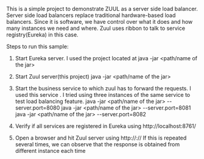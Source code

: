 This is a simple project to demonstrate ZUUL as a server side load balancer. 
Server side load balancers replace traditional hardware-based load balancers. 
Since it is software, we have control over what it does and how many instances we need and where.
Zuul uses ribbon to talk to service registry(Eureka) in this case.

Steps to run this sample:
1. Start Eureka server. I used the project located at <link to Eureka server project>
java -jar <path/name of the jar>

2. Start Zuul server(this project)
java -jar <path/name of the jar>

3. Start the business service to which zuul has to forward the requests. 
I used this service <link to Eureka server project>.
I tried using three instances of the same service to test load balancing feature.
 java -jar <path/name of the jar> --server.port=8080
 java -jar <path/name of the jar> --server.port=8081
 java -jar <path/name of the jar> --server.port=8082
 
 4. Verify if all services are registered in Eureka using http://localhost:8761/
 
 5. Open a browser and hit Zuul server using http://<hostname>:<zuulserverport>/<backendServiceId>/<backendServiceURI>
 If this is repeated several times, we can observe that the response is obtained from different instance each time